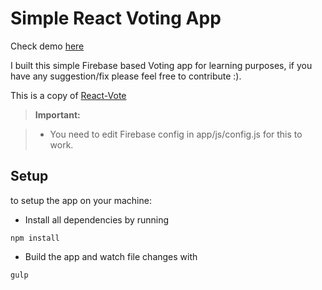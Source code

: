 Simple React Voting App 
=======================
Check demo [here](http://youssef06.github.io/react-vote-firebase/index.html)

I built this simple Firebase based Voting app for learning purposes, if you have any suggestion/fix please feel free to contribute :).

This is a copy of [React-Vote](https://github.com/youssef06/react-vote)

> **Important:**

> - You need to edit Firebase config in app/js/config.js for this to work.

Setup
-----

to setup the app on your machine:

- Install all dependencies by running
```
npm install
```

- Build the app and watch file changes with 
```
gulp
```
